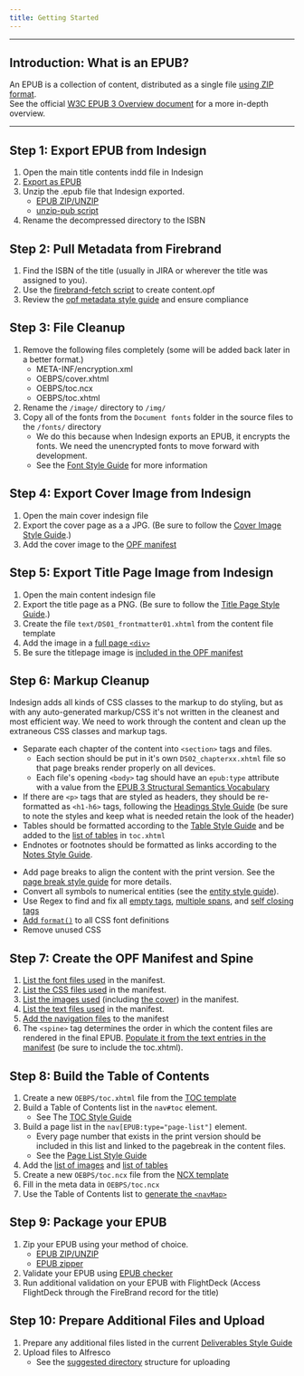 ```yaml
---
title: Getting Started
---
```

<hr />

## Introduction: What is an EPUB?
An EPUB is a collection of content, distributed as a single file [using ZIP format](https://www.w3.org/publishing/EPUB32/EPUB-overview.html#sec-container).  
See the official [W3C EPUB 3 Overview document](https://www.w3.org/publishing/EPUB32/EPUB-overview.html) for a more in-depth overview.

<hr />

## Step 1: Export EPUB from Indesign
1. Open the main title contents indd file in Indesign
2. [Export as EPUB](https://helpx.adobe.com/indesign/using/export-content-epub-cc.html#export-to-epub)  
3. Unzip the .epub file that Indesign exported.  
	- [EPUB ZIP/UNZIP](/process/tools-setting-your-machine-and-software#ePub-Zip-Unzip-2-0-1)
	- [unzip-pub script](https://gist.github.com/codingChewie/fe194f5064084d15c6a562ede1487f85)
4. Rename the decompressed directory to the ISBN

## Step 2: Pull Metadata from Firebrand
1. Find the ISBN of the title (usually in JIRA or wherever the title was assigned to you).
2. Use the [firebrand-fetch script](https://github.com/EPUBknowledge/firebrand-fetch) to create content.opf
3. Review the [opf metadata style guide](/code/metadata.html) and ensure compliance

## Step 3: File Cleanup
1. Remove the following files completely (some will be added back later in a better format.)
	- META-INF/encryption.xml
	- OEBPS/cover.xhtml
	- OEBPS/toc.ncx
	- OEBPS/toc.xhtml
2. Rename the `/image/` directory to `/img/`
3. Copy all of the fonts from the `Document fonts` folder in the source files to the `/fonts/` directory
	- We do this because when Indesign exports an EPUB, it encrypts the fonts. We need the unencrypted fonts to move forward with development.
	- See the [Font Style Guide](/process/fonts.html) for more information

## Step 4: Export Cover Image from Indesign
1. Open the main cover indesign file
2. Export the cover page as a a JPG. (Be sure to follow the [Cover Image Style Guide](https://EPUBknowledge.com/docs/cover-image).)
3. Add the cover image to the [OPF manifest](https://EPUBknowledge.com/docs/opf-manifest#cover)

## Step 5: Export Title Page Image from Indesign
1. Open the main content indesign file
2. Export the title page as a PNG. (Be sure to follow the [Title Page Style Guide](https://EPUBknowledge.com/docs/titlepage).)
3. Create the file `text/DS01_frontmatter01.xhtml` from the content file template
4. Add the image in a [full page `<div>`](https://epubknowledge.com/docs/fullpage)
5. Be sure the titlepage image is [included in the OPF manifest](https://EPUBknowledge.com/docs/opf-manifest#images)

## Step 6: Markup Cleanup
Indesign adds all kinds of CSS classes to the markup to do styling, but as with any auto-generated markup/CSS it's not written in the cleanest and most efficient way. We need to work through the content and clean up the extraneous CSS classes and markup tags.
- Separate each chapter of the content into `<section>` tags and files.
	- Each section should be put in it's own `DS02_chapterxx.xhtml` file so that page breaks render properly on all devices.
	- Each file's opening `<body>` tag should have an `epub:type` attribute with a value from the [EPUB 3 Structural Semantics Vocabulary](https://idpf.github.io/epub-vocabs/structure/)
- If there are `<p>` tags that are styled as headers, they should be re-formatted as `<h1-h6>` tags, following the [Headings Style Guide](https://style.bhdirect-ebooks.org/code/structural_types.html#Headings) (be sure to note the styles and keep what is needed retain the look of the header)
- Tables should be formatted according to the [Table Style Guide](https://epubknowledge.com/docs/table) and be added to the [list of tables](https://EPUBknowledge.com/docs/toc#list-of-tables) in `toc.xhtml`
- Endnotes or footnotes should be formatted as links according to the [Notes Style Guide](https://epubknowledge.com/docs/notes).
<!--- A set of regex substitutions should be run to resolve common markup problems (empty tags, etc.).  
**TODO**: Build a list of common markup issues that are generic enough to apply to all EPUBs (including entity code replacements).-->
- Add page breaks to align the content with the print version. See the [page break style guide](https://EPUBknowledge.com/docs/pagebreak) for more details.
- Convert all symbols to numerical entities (see the [entity style guide](/code/html_style.html#Entity-References)).
- Use Regex to find and fix all [empty tags](https://epubknowledge.com/docs/xhtml-general#empty-span), [multiple spans](https://epubknowledge.com/docs/xhtml-general#multiple-span), and [self closing tags](https://epubknowledge.com/docs/xhtml-general#self-closing-tags)
- [Add `format()`](https://EPUBknowledge.com/docs/opentype#css) to all CSS font definitions
- Remove unused CSS

## Step 7: Create the OPF Manifest and Spine
1. [List the font files used](https://EPUBknowledge.com/docs/opf-manifest#fonts) in the manifest.
2. [List the CSS files used](https://EPUBknowledge.com/docs/opf-manifest#css) in the manifest.
3. [List the images used](https://EPUBknowledge.com/docs/opf-manifest#images) (including [the cover](https://EPUBknowledge.com/docs/opf-manifest#cover)) in the manifest.
4. [List the text files used](https://EPUBknowledge.com/docs/opf-manifest#xhtml) in the manifest.
5. [Add the navigation files](https://EPUBknowledge.com/docs/opf-manifest#navigation) to the manifest
5. The `<spine>` tag determines the order in which the content files are rendered in the final EPUB. [Populate it from the text entries in the manifest](https://EPUBknowledge.com/docs/opf-spine/) (be sure to include the toc.xhtml).

## Step 8: Build the Table of Contents
1. Create a new `OEBPS/toc.xhtml` file from the [TOC template](https://EPUBknowledge.com/docs/toc#template)
2. Build a Table of Contents list in the `nav#toc` element.
	- See The [TOC Style Guide](https://EPUBknowledge.com/docs/toc#toc)
3. Build a page list in the `nav[EPUB:type="page-list"]` element.
	- Every page number that exists in the print version should be included in this list and linked to the pagebreak in the content files.
	- See the [Page List Style Guide](https://EPUBknowledge.com/docs/toc#page-list)
4. Add the [list of images](https://EPUBknowledge.com/docs/toc#list-of-images) and [list of tables](https://EPUBknowledge.com/docs/toc#list-of-tables)
5. Create a new `OEBPS/toc.ncx` file from the [NCX template](https://EPUBknowledge.com/docs/ncx)
6. Fill in the meta data in `OEBPS/toc.ncx`
7. Use the Table of Contents list to [generate the `<navMap>`](https://EPUBknowledge.com/docs/ncx)

## Step 9: Package your EPUB
1. Zip your EPUB using your method of choice.
	- [EPUB ZIP/UNZIP](https://style.bhdirect-ebooks.org/process/tools-setting-your-machine-and-software#ePub-Zip-Unzip-2-0-1)
	- [EPUB zipper](https://github.com/epubknowledge/scripts/tree/main/guidelines/epub-zipper)  
	<!-- **TODO**: Standardize the suggested method of packaging.  -->
2. Validate your EPUB using [EPUB checker](https://github.com/epubknowledge/scripts/tree/main/guidelines/epub-checker)
3. Run additional validation on your EPUB with FlightDeck (Access FlightDeck through the FireBrand record for the title)

## Step 10: Prepare Additional Files and Upload
1. Prepare any additional files listed in the current [Deliverables Style Guide](https://epubknowledge.com/docs/deliverables#reflowable-title)
2. Upload files to Alfresco
	- See the [suggested directory](https://epubknowledge.com/docs/file-structure#uploading-source-files) structure for uploading